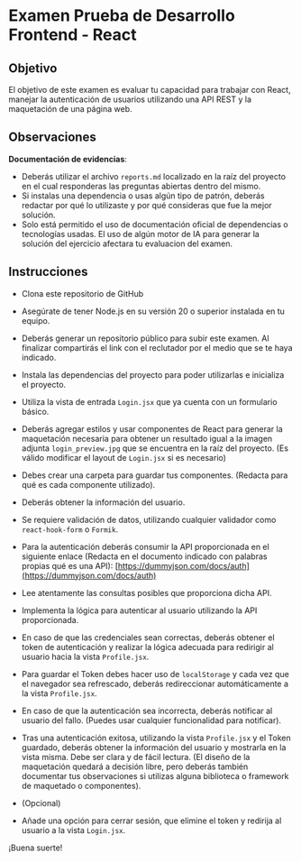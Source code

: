 # Examen Prueba de Desarrollo Frontend - React

## Objetivo
El objetivo de este examen es evaluar tu capacidad para trabajar con React, manejar la autenticación de usuarios utilizando una API REST y la maquetación de una página web.

## Observaciones
**Documentación de evidencias**:
- Deberás utilizar el archivo `reports.md` localizado en la raíz del proyecto en el cual responderas las preguntas abiertas dentro del mismo. 
- Si instalas una dependencia o usas algún tipo de patrón, deberás redactar por qué lo utilizaste y por qué consideras que fue la mejor solución.
- Solo está permitido el uso de documentación oficial de dependencias o tecnologías usadas. El uso de algún motor de IA para generar la solución del ejercicio afectara tu evaluacion del examen.

## Instrucciones

- Clona este repositorio de GitHub

- Asegúrate de tener Node.js en su versión 20 o superior instalada en tu equipo.  

- Deberás generar un repositorio público para subir este examen. Al finalizar compartirás el link con el reclutador por el medio que se te haya indicado.

- Instala las dependencias del proyecto para poder utilizarlas e inicializa el proyecto.

- Utiliza la vista de entrada `Login.jsx` que ya cuenta con un formulario básico. 

- Deberás agregar estilos y usar componentes de React para generar la maquetación necesaria para obtener un resultado igual a la imagen adjunta `login_preview.jpg` que se encuentra en la raíz del proyecto. (Es válido modificar el layout de `Login.jsx` si es necesario)

- Debes crear una carpeta para guardar tus componentes. (Redacta para qué es cada componente utilizado).

- Deberás obtener la información del usuario.

- Se requiere validación de datos, utilizando cualquier validador como `react-hook-form` o `Formik`.

- Para la autenticación deberás consumir la API proporcionada en el siguiente enlace (Redacta en el documento indicado con palabras propias qué es una API):
[https://dummyjson.com/docs/auth](https://dummyjson.com/docs/auth)

- Lee atentamente las consultas posibles que proporciona dicha API.

- Implementa la lógica para autenticar al usuario utilizando la API proporcionada.

- En caso de que las credenciales sean correctas, deberás obtener el token de autenticación y realizar la lógica adecuada para redirigir al usuario hacia la vista `Profile.jsx`.

- Para guardar el Token debes hacer uso de `localStorage` y cada vez que el navegador sea refrescado, deberás redireccionar automáticamente a la vista `Profile.jsx`.

- En caso de que la autenticación sea incorrecta, deberás notificar al usuario del fallo. (Puedes usar cualquier funcionalidad para notificar).

- Tras una autenticación exitosa, utilizando la vista `Profile.jsx` y el Token guardado, deberás obtener la información del usuario y mostrarla en la vista misma. Debe ser clara y de fácil lectura. (El diseño de la maquetación quedará a decisión libre, pero deberás también documentar tus observaciones si utilizas alguna biblioteca o framework de maquetado o componentes).

- (Opcional)
- Añade una opción para cerrar sesión, que elimine el token y redirija al usuario a la vista `Login.jsx`.

¡Buena suerte!
